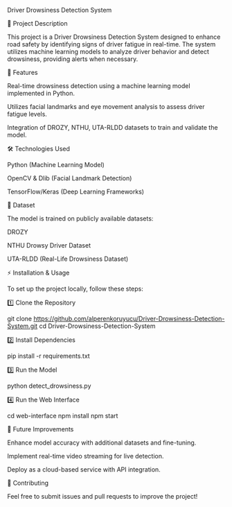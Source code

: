 Driver Drowsiness Detection System

📌 Project Description

This project is a Driver Drowsiness Detection System designed to enhance road safety by identifying signs of driver fatigue in real-time. The system utilizes machine learning models to analyze driver behavior and detect drowsiness, providing alerts when necessary.

🚀 Features

Real-time drowsiness detection using a machine learning model implemented in Python.

Utilizes facial landmarks and eye movement analysis to assess driver fatigue levels.

Integration of DROZY, NTHU, UTA-RLDD datasets to train and validate the model.

🛠 Technologies Used

Python (Machine Learning Model)

OpenCV & Dlib (Facial Landmark Detection)

TensorFlow/Keras (Deep Learning Frameworks)

📂 Dataset

The model is trained on publicly available datasets:

DROZY

NTHU Drowsy Driver Dataset

UTA-RLDD (Real-Life Drowsiness Dataset)

⚡ Installation & Usage

To set up the project locally, follow these steps:

1️⃣ Clone the Repository

git clone https://github.com/alperenkoruyucu/Driver-Drowsiness-Detection-System.git
cd Driver-Drowsiness-Detection-System

2️⃣ Install Dependencies

pip install -r requirements.txt

3️⃣ Run the Model

python detect_drowsiness.py

4️⃣ Run the Web Interface

cd web-interface
npm install
npm start

📌 Future Improvements

Enhance model accuracy with additional datasets and fine-tuning.

Implement real-time video streaming for live detection.

Deploy as a cloud-based service with API integration.

🤝 Contributing

Feel free to submit issues and pull requests to improve the project!
